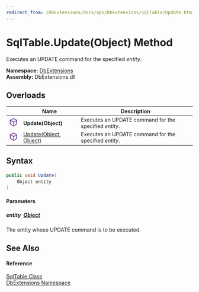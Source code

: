 ```yaml
---
redirect_from: /DbExtensions/docs/api/DbExtensions/SqlTable/Update.html
---
```


SqlTable.Update(Object) Method
==============================
Executes an UPDATE command for the specified *entity*.
  
**Namespace:** [DbExtensions][1]  
**Assembly:** DbExtensions.dll

Overloads
---------

|                  | Name                        | Description                                            |
| ---------------- | --------------------------- | ------------------------------------------------------ |
| ![Public method] | **Update(Object)**          | Executes an UPDATE command for the specified *entity*. |
| ![Public method] | [Update(Object, Object)][2] | Executes an UPDATE command for the specified *entity*. |


Syntax
------

```csharp
public void Update(
	Object entity
)
```

#### Parameters

##### *entity*  [Object][3]
The entity whose UPDATE command is to be executed.


See Also
--------

#### Reference
[SqlTable Class][4]  
[DbExtensions Namespace][1]  

[1]: ../README.md
[2]: Update_1.md
[3]: https://learn.microsoft.com/dotnet/api/system.object
[4]: README.md
[Public method]: ../../icons/pubmethod.svg "Public method"